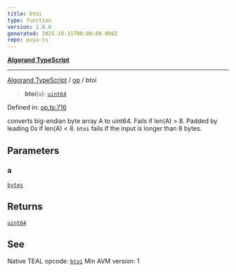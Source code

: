 ```yaml
---
title: btoi
type: function
version: 1.0.0
generated: 2025-10-31T00:00:00.000Z
repo: puya-ts
---
```


[**Algorand TypeScript**](/reference/algorand-typescript/api/readme/)

---

[Algorand TypeScript](docs/_md/modules) / [op](docs/_md/op/README) / btoi

> **btoi**(`a`): [`uint64`](/reference/algorand-typescript/api/index/type-aliases/uint64/)

Defined in: [op.ts:716](https://github.com/algorandfoundation/puya-ts/blob/main/packages/algo-ts/src/op.ts#L716)

converts big-endian byte array A to uint64. Fails if len(A) > 8. Padded by leading 0s if len(A) < 8.
`btoi` fails if the input is longer than 8 bytes.

## Parameters

### a

[`bytes`](/reference/algorand-typescript/api/index/type-aliases/bytes/)

## Returns

[`uint64`](/reference/algorand-typescript/api/index/type-aliases/uint64/)

## See

Native TEAL opcode: [`btoi`](https://dev.algorand.co/reference/algorand-teal/opcodes#btoi)
Min AVM version: 1
